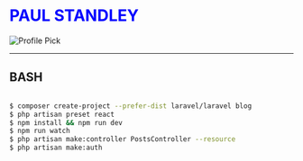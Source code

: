 # <h1 style="color:blue">PAUL STANDLEY</h1>

![Profile Pick](http://res.cloudinary.com/pieol2/image/upload/v1516543296/profile-small.png)

---

## BASH

```BASH

$ composer create-project --prefer-dist laravel/laravel blog
$ php artisan preset react
$ npm install && npm run dev
$ npm run watch
$ php artisan make:controller PostsController --resource
$ php artisan make:auth

```
